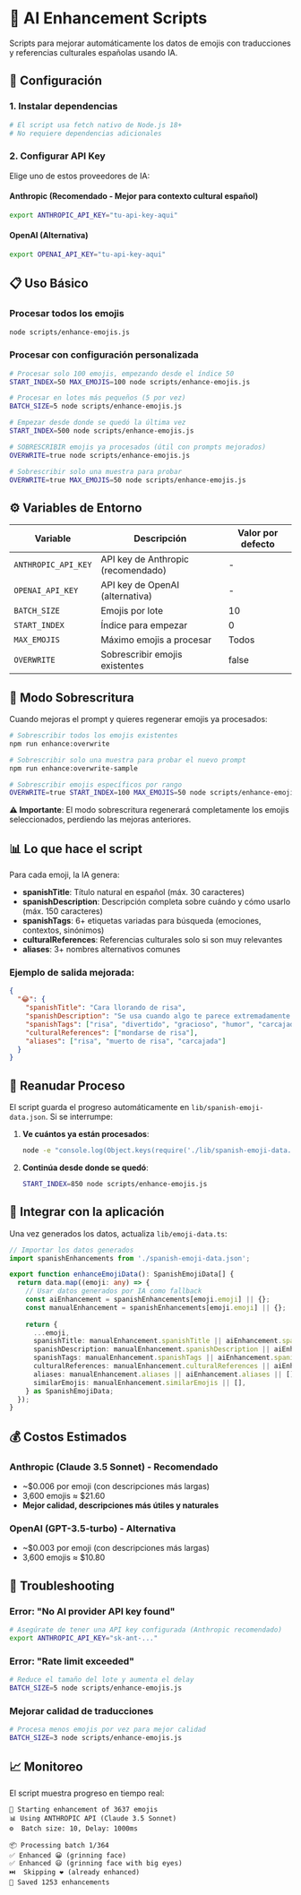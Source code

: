 # 🤖 AI Enhancement Scripts

Scripts para mejorar automáticamente los datos de emojis con traducciones y referencias culturales españolas usando IA.

## 🚀 Configuración

### 1. Instalar dependencias
```bash
# El script usa fetch nativo de Node.js 18+
# No requiere dependencias adicionales
```

### 2. Configurar API Key
Elige uno de estos proveedores de IA:

#### Anthropic (Recomendado - Mejor para contexto cultural español)
```bash
export ANTHROPIC_API_KEY="tu-api-key-aqui"
```

#### OpenAI (Alternativa)
```bash
export OPENAI_API_KEY="tu-api-key-aqui"
```

## 📋 Uso Básico

### Procesar todos los emojis
```bash
node scripts/enhance-emojis.js
```

### Procesar con configuración personalizada
```bash
# Procesar solo 100 emojis, empezando desde el índice 50
START_INDEX=50 MAX_EMOJIS=100 node scripts/enhance-emojis.js

# Procesar en lotes más pequeños (5 por vez)
BATCH_SIZE=5 node scripts/enhance-emojis.js

# Empezar desde donde se quedó la última vez
START_INDEX=500 node scripts/enhance-emojis.js

# SOBRESCRIBIR emojis ya procesados (útil con prompts mejorados)
OVERWRITE=true node scripts/enhance-emojis.js

# Sobrescribir solo una muestra para probar
OVERWRITE=true MAX_EMOJIS=50 node scripts/enhance-emojis.js
```

## ⚙️ Variables de Entorno

| Variable | Descripción | Valor por defecto |
|----------|-------------|-------------------|
| `ANTHROPIC_API_KEY` | API key de Anthropic (recomendado) | - |
| `OPENAI_API_KEY` | API key de OpenAI (alternativa) | - |
| `BATCH_SIZE` | Emojis por lote | 10 |
| `START_INDEX` | Índice para empezar | 0 |
| `MAX_EMOJIS` | Máximo emojis a procesar | Todos |
| `OVERWRITE` | Sobrescribir emojis existentes | false |

## 🔄 Modo Sobrescritura

Cuando mejoras el prompt y quieres regenerar emojis ya procesados:

```bash
# Sobrescribir todos los emojis existentes
npm run enhance:overwrite

# Sobrescribir solo una muestra para probar el nuevo prompt
npm run enhance:overwrite-sample

# Sobrescribir emojis específicos por rango
OVERWRITE=true START_INDEX=100 MAX_EMOJIS=50 node scripts/enhance-emojis.js
```

**⚠️ Importante**: El modo sobrescritura regenerará completamente los emojis seleccionados, perdiendo las mejoras anteriores.

## 📊 Lo que hace el script

Para cada emoji, la IA genera:

- **spanishTitle**: Título natural en español (máx. 30 caracteres)
- **spanishDescription**: Descripción completa sobre cuándo y cómo usarlo (máx. 150 caracteres)
- **spanishTags**: 6+ etiquetas variadas para búsqueda (emociones, contextos, sinónimos)
- **culturalReferences**: Referencias culturales solo si son muy relevantes
- **aliases**: 3+ nombres alternativos comunes

### Ejemplo de salida mejorada:
```json
{
  "😂": {
    "spanishTitle": "Cara llorando de risa",
    "spanishDescription": "Se usa cuando algo te parece extremadamente divertido o gracioso, expresando risa intensa hasta las lágrimas",
    "spanishTags": ["risa", "divertido", "gracioso", "humor", "carcajada", "llorar de risa"],
    "culturalReferences": ["mondarse de risa"],
    "aliases": ["risa", "muerto de risa", "carcajada"]
  }
}
```

## 🔄 Reanudar Proceso

El script guarda el progreso automáticamente en `lib/spanish-emoji-data.json`. Si se interrumpe:

1. **Ve cuántos ya están procesados**:
   ```bash
   node -e "console.log(Object.keys(require('./lib/spanish-emoji-data.json')).length)"
   ```

2. **Continúa desde donde se quedó**:
   ```bash
   START_INDEX=850 node scripts/enhance-emojis.js
   ```

## 📁 Integrar con la aplicación

Una vez generados los datos, actualiza `lib/emoji-data.ts`:

```typescript
// Importar los datos generados
import spanishEnhancements from './spanish-emoji-data.json';

export function enhanceEmojiData(): SpanishEmojiData[] {
  return data.map((emoji: any) => {
    // Usar datos generados por IA como fallback
    const aiEnhancement = spanishEnhancements[emoji.emoji] || {};
    const manualEnhancement = spanishEnhancements[emoji.emoji] || {};
    
    return {
      ...emoji,
      spanishTitle: manualEnhancement.spanishTitle || aiEnhancement.spanishTitle || emoji.annotation,
      spanishDescription: manualEnhancement.spanishDescription || aiEnhancement.spanishDescription || emoji.annotation,
      spanishTags: manualEnhancement.spanishTags || aiEnhancement.spanishTags || emoji.tags || [],
      culturalReferences: manualEnhancement.culturalReferences || aiEnhancement.culturalReferences || [],
      aliases: manualEnhancement.aliases || aiEnhancement.aliases || [],
      similarEmojis: manualEnhancement.similarEmojis || [],
    } as SpanishEmojiData;
  });
}
```

## 💰 Costos Estimados

### Anthropic (Claude 3.5 Sonnet) - Recomendado
- ~$0.006 por emoji (con descripciones más largas)
- 3,600 emojis ≈ $21.60
- **Mejor calidad, descripciones más útiles y naturales**

### OpenAI (GPT-3.5-turbo) - Alternativa
- ~$0.003 por emoji (con descripciones más largas)
- 3,600 emojis ≈ $10.80

## 🐛 Troubleshooting

### Error: "No AI provider API key found"
```bash
# Asegúrate de tener una API key configurada (Anthropic recomendado)
export ANTHROPIC_API_KEY="sk-ant-..."
```

### Error: "Rate limit exceeded"
```bash
# Reduce el tamaño del lote y aumenta el delay
BATCH_SIZE=5 node scripts/enhance-emojis.js
```

### Mejorar calidad de traducciones
```bash
# Procesa menos emojis por vez para mejor calidad
BATCH_SIZE=3 node scripts/enhance-emojis.js
```

## 📈 Monitoreo

El script muestra progreso en tiempo real:
```
🚀 Starting enhancement of 3637 emojis
📊 Using ANTHROPIC API (Claude 3.5 Sonnet)
⚙️  Batch size: 10, Delay: 1000ms

📦 Processing batch 1/364
✅ Enhanced 😀 (grinning face)
✅ Enhanced 😃 (grinning face with big eyes)
⏭️  Skipping ❤️ (already enhanced)
💾 Saved 1253 enhancements
```